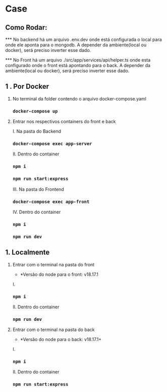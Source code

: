# Case 

## Como Rodar: 

*** No backend há um arquivo .env.dev onde está configurada o local para onde ele aponta para o mongodb.  A depender da ambiente(local ou docker), será preciso inverter esse dado.

*** No Front há um arquivo  ./src/app/services/api/helper.ts  onde esta configurado onde o front está apontando para o back.  A depender da ambiente(local ou docker), será preciso inverter esse dado.



## 1 . Por Docker 
 1. No terminal da folder contendo o arquivo docker-compose.yaml 


    ### `docker-compose up`


 2. Entrar nos respectivos containers do front e back

      I. Na pasta do Backend   

      ### `docker-compose exec app-server`

      II. Dentro do container  
      
       ### `npm i `

      ### `npm run start:express`

      III. Na pasta do Frontend 

      ### `docker-compose exec app-front`

      IV. Dentro do container 
      
      ### `npm i ` 

      ### `npm run dev`


 

 ## 1. Localmente

1. Entrar com o terminal na pasta do front

   * *Versão do node para o front: v18.17.1
      
    I. 

      ### `npm i `

    II. Dentro do container  

      ### `npm run dev`

2. Entrar com o terminal na pasta do back

   * *Versão do node para o back: v18.17.1+ 
      
    I. 

      ### `npm i `

    II. Dentro do container  

      ### `npm run start:express`
